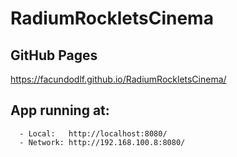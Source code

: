 # RadiumRockletsCinema

## GitHub Pages

https://facundodlf.github.io/RadiumRockletsCinema/


## App running at:
```
  - Local:   http://localhost:8080/
  - Network: http://192.168.100.8:8080/
```